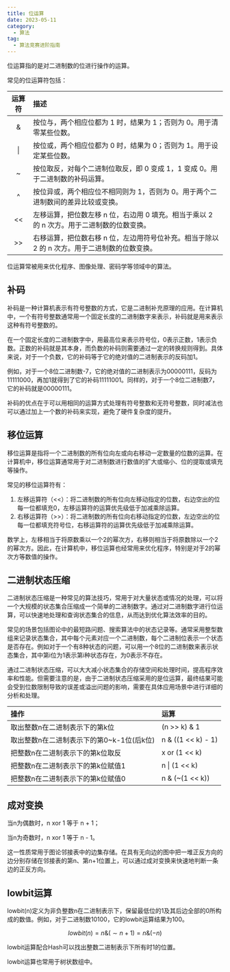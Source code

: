 ```yaml
---
title: 位运算
date: 2023-05-11
category:
  - 算法
tag:
  - 算法竞赛进阶指南
---
```


位运算指的是对二进制数的位进行操作的运算。

<!-- more -->

常见的位运算符包括：

| 运算符 | 描述                                                                                          |
| :----: | :-------------------------------------------------------------------------------------------- |
|   &    | 按位与，两个相应位都为 1 时，结果为 1；否则为 0。用于清零某些位数。                           |
| &#124; | 按位或，两个相应位都为 0 时，结果为 0；否则为 1。用于设定某些位数。                           |
|   ~    | 按位取反，对每个二进制位取反，即 0 变成 1，1 变成 0。用于二进制数的补码运算。                 |
|   ^    | 按位异或，两个相应位不相同则为 1，否则为 0。用于两个二进制数间的差异比较或变换。              |
|   <<   | 左移运算，把位数左移 n 位，右边用 0 填充。相当于乘以 2 的 n 次方。用于二进制数的位数变换。    |
|   >>   | 右移运算，把位数右移 n 位，左边用符号位补充。相当于除以 2 的 n 次方。用于二进制数的位数变换。 |

位运算常被用来优化程序、图像处理、密码学等领域中的算法。

## 补码

补码是一种计算机表示有符号整数的方式，它是二进制补充原理的应用。在计算机中，一个有符号整数通常用一个固定长度的二进制数字来表示，补码就是用来表示这种有符号整数的。

在一个固定长度的二进制数字中，用最高位来表示符号位，0表示正数，1表示负数。正数的补码就是其本身，而负数的补码则需要通过一定的转换规则得到。具体来说，对于一个负数，它的补码等于它的绝对值的二进制表示的反码加1。

例如，对于一个8位二进制数-7，它的绝对值的二进制表示为00000111，反码为11111000，再加1就得到了它的补码11111001。同样的，对于一个8位二进制数7，它的补码就是00000111。

补码的优点在于可以用相同的运算方式处理有符号整数和无符号整数，同时减法也可以通过加上一个数的补码来实现，避免了硬件复杂度的提升。

## 移位运算

移位运算是指将一个二进制数的所有位向左或向右移动一定数量的位数的运算。在计算机中，移位运算通常用于对二进制数进行数值的扩大或缩小、位的提取或填充等操作。

常见的移位运算符有：

1. 左移运算符（<<）：将二进制数的所有位向左移动指定的位数，右边空出的位每一位都填充0，左移运算符的运算优先级低于加减乘除运算。
2. 右移运算符（>>）：将二进制数的所有位向右移动指定的位数，左边空出的位每一位都填充符号位，右移运算符的运算优先级低于加减乘除运算。

数学上，左移相当于将原数乘以一个2的幂次方，右移则相当于将原数除以一个2的幂次方。因此，在计算机中，移位运算也经常用来优化程序，特别是对于2的幂次方等数值的操作。

## 二进制状态压缩

二进制状态压缩是一种常见的算法技巧，常用于对大量状态或情况的处理，可以将一个大规模的状态集合压缩成一个简单的二进制数字。通过对二进制数字进行位运算，可以快速地处理和查询状态集合的信息，从而达到优化算法效率的目的。

常见的场景包括图论中的最短路问题、搜索算法中的状态记录等。通常采用整型数组来记录状态集合，其中每个元素对应一个二进制数，每个二进制位表示一个状态是否存在。例如对于一个有8种状态的问题，可以用一个8位的二进制数来表示状态集合，其中第i位为1表示第i种状态存在，为0表示不存在。

通过二进制状态压缩，可以大大减小状态集合的存储空间和处理时间，提高程序效率和性能。但需要注意的是，由于二进制状态压缩采用的是位运算，最终结果可能会受到位数限制导致的误差或溢出问题的影响，需要在具体应用场景中进行详细的分析和处理。

| 操作                                      | 运算               |
| :---------------------------------------- | :----------------- |
| 取出整数n在二进制表示下的第k位            | (n >> k) & 1       |
| 取出整数n在二进制表示下的第0~k-1位(后k位) | n & ((1 << k) - 1) |
| 把整数n在二进制表示下的第k位取反          | x or (1 << k)      |
| 把整数n在二进制表示下的第k位赋值1         | n &#124; (1 << k)  |
| 把整数n在二进制表示下的第k位赋值0         | n & (~(1 << k))    |

## 成对变换

当n为偶数时，n xor 1 等于 n + 1；

当n为奇数时，n xor 1 等于 n - 1。

这一性质常用于图论邻接表中的边集存储。在具有无向边的图中把一堆正反方向的边分别存储在邻接表的第n、第n+1位置上，可以通过成对变换来快速地判断一条边的正反方向。

## lowbit运算

lowbit(n)定义为非负整数n在二进制表示下，保留最低位的1及其后边全部的0所构成的数值。例如，对于二进制数10100，它的lowbit运算结果为100。

$$lowbit(n) = n \& (\sim n + 1) = n \& (-n)$$

lowbit运算配合Hash可以找出整数二进制表示下所有时1的位置。

lowbit运算也常用于树状数组中。
